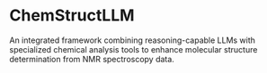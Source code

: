 # ChemStructLLM
An integrated framework combining reasoning-capable LLMs with specialized chemical analysis tools to enhance molecular structure determination from NMR spectroscopy data.
